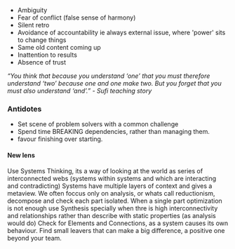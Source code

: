 
* Ambiguity
* Fear of conflict (false sense of harmony)
* Silent retro
* Avoidance of accountability ie always external issue, where 'power' sits to change things
* Same old content coming up
* Inattention to results
* Absence of trust

*“You think that because you understand ‘one’ that you must therefore understand ‘two’ because one and one make two. But you forget that you must also understand ‘and’.” - Sufi teaching story* 

### Antidotes
* Set scene of problem solvers with a common challenge
* Spend time BREAKING dependencies, rather than managing them. 
* favour finishing over starting.

#### New lens 
Use Systems Thinking, its a way of looking at the world as series of interconnected webs (systems within systems and which are interacting and contradicting)
Systems have multiple layers of context and gives a metaview.
We often foccus only on analysis, or whats call reductionism, decompose and check each part isolated. When a single part optimization is not enough use Synthesis specially when thre is high interconnectivity and relationships rather than describe with static properties (as analysis would do)
Check for Elements and Connections, as a system causes its own behaviour. Find small leavers that can make a big difference, a positive one beyond your team.
